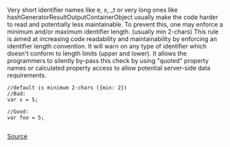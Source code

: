 Very short identifier names like e, x, _t or very long ones like hashGeneratorResultOutputContainerObject usually make the code harder to read and potentially less maintainable. To prevent this, one may enforce a minimum and/or maximum identifier length. (usually min 2-chars)
This rule is aimed at increasing code readability and maintainability by enforcing an identifier length convention. It will warn on any type of identifier which doesn't conform to length limits (upper and lower).
It allows the programmers to silently by-pass this check by using "quoted" property names or calculated property access to allow potential server-side data requirements.

```
//default is minimum 2-chars ({min: 2}) 	
//Bad:
var x = 5;

//Good:
var foo = 5;


```

[Source](http://eslint.org/docs/rules/id-length)
